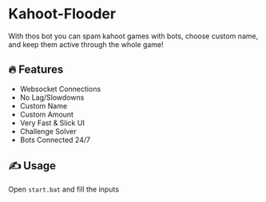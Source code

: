 # Kahoot-Flooder
With thos bot you can spam kahoot games with bots, choose custom name, and keep them active through the whole game!

## 🔥 Features
- Websocket Connections
- No Lag/Slowdowns
- Custom Name
- Custom Amount
- Very Fast & Slick UI
- Challenge Solver
- Bots Connected 24/7


## ✍️ Usage
Open `start.bat` and fill the inputs 
